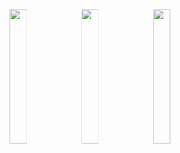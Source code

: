 <img src = "https://github.com/user-attachments/assets/1c6473a5-0588-4c0c-a680-d2ef12bd426b" height = 25%  width = 25%>
<img src = "https://github.com/user-attachments/assets/02178a72-2f0e-4627-ae74-9615c6b6afd2" height = 25%  width = 25%>
<img src = "https://github.com/user-attachments/assets/4d836424-71a1-4376-bdb2-1c3767b30afa" height = 25%  width = 25%>


